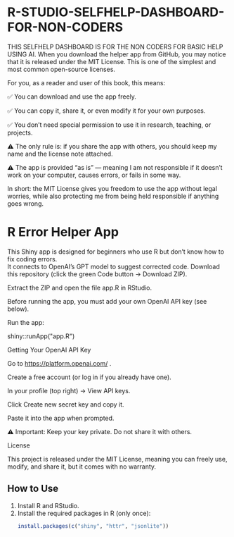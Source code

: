 # R-STUDIO-SELFHELP-DASHBOARD-FOR-NON-CODERS
THIS SELFHELP DASHBOARD IS FOR THE NON CODERS FOR BASIC HELP USING AI.
When you download the helper app from GitHub, you may notice that it is released under the MIT License. This is one of the simplest and most common open-source licenses.

For you, as a reader and user of this book, this means:

✅ You can download and use the app freely.

✅ You can copy it, share it, or even modify it for your own purposes.

✅ You don’t need special permission to use it in research, teaching, or projects.

⚠️ The only rule is: if you share the app with others, you should keep my name and the license note attached.

⚠️ The app is provided “as is” — meaning I am not responsible if it doesn’t work on your computer, causes errors, or fails in some way.

In short: the MIT License gives you freedom to use the app without legal worries, while also protecting me from being held responsible if anything goes wrong.
# R Error Helper App

This Shiny app is designed for beginners who use R but don’t know how to fix coding errors.  
It connects to OpenAI’s GPT model to suggest corrected code.
Download this repository (click the green Code button → Download ZIP).

Extract the ZIP and open the file app.R in RStudio.

Before running the app, you must add your own OpenAI API key (see below).

Run the app:

shiny::runApp("app.R")

Getting Your OpenAI API Key

Go to https://platform.openai.com/
.

Create a free account (or log in if you already have one).

In your profile (top right) → View API keys.

Click Create new secret key and copy it.

Paste it into the app when prompted.

⚠️ Important: Keep your key private. Do not share it with others.

License

This project is released under the MIT License, meaning you can freely use, modify, and share it, but it comes with no warranty.
## How to Use

1. Install R and RStudio.
2. Install the required packages in R (only once):
   ```R
   install.packages(c("shiny", "httr", "jsonlite"))
